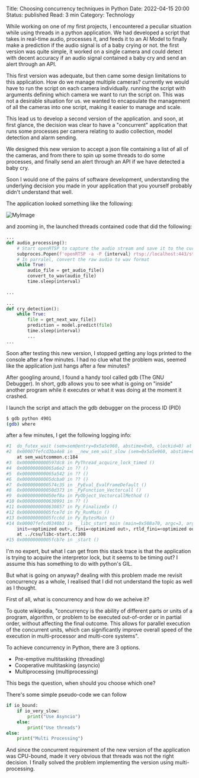 Title: Choosing concurrency techniques in Python
Date: 2022-04-15 20:00
Status: published
Read: 3 min
Category: Technology

<!-- ## The Problem -->
While working on one of my first projects, I encountered a peculiar situation while using threads in a python application. We had developed a script
that takes in real-time audio, processes it, and feeds it to an AI Model to finally make a prediction if the audio signal is of a baby crying or not. the first version was quite simple, it worked on a single camera and could detect with decent accuracy if an audio signal contained a baby cry and send an alert through an API.

This first version was adequate, but then came some design limitations to this application. How do we manage multiple cameras? currently we would have to 
run the script on each camera individually. running the script with arguments defining which camera we want to run the script on. This was not a desirable situation for us. we wanted to encapsulate the management of all the cameras into one script, making it easier to manage and scale.

This lead us to develop a second version of the application. and soon, at first glance, the decision was clear to have a "concurrent" application that runs some processes per camera relating to audio collection, model detection and alarm sending.

We designed this new version to accept a json file containing a list of all of the cameras, and from there to spin up some threads to do some processes, and finally send an alert through an API if we have detected a baby cry.

Soon I would one of the pains of software development, understanding the underlying decision you made in your application that you yourself probably didn't understand that well.

The application looked something like the following:

![MyImage]({attach}images/threads.png)

and zooming in, the launched threads contained code that did the following:

```python
...
def audio_processing():
    # Start openRTSP to capture the audio stream and save it to the current path every x seconds
    subproces.Popen(f'openRTSP -a -P {interval} rtsp://localhost:443/stream/profile0 ')
    # In parralel, convert the raw audio to wav format
    while True:
        audio_file = get_audio_file()
        convert_to_wav(audio_file)
        time.sleep(interval)
        
...

```

```python
...
def cry_detection():
    while True:
        file = get_next_wav_file()
        prediction = model.predict(file)
        time.sleep(interval)
        ...
...
```

Soon after testing this new version, I stopped getting any logs printed to the console after a few minutes. I had no clue what the problem was, seemed like the application just hangs after a few minutes?

<!-- ## Debugging -->
After googling around, I found a handy tool called gdb (The GNU Debugger). In short, gdb allows you to see what is going on "inside" another program while it executes or what it was doing at the moment it crashed.

I launch the script and attach the gdb debugger on the process ID (PID)
```bash
$ gdb python 4901
(gdb) where
```

after a few minutes, I get the following logging info:

```bash
#1  do_futex_wait (sem=sem@entry=0x5a5e960, abstime=0x0, clockid=0) at sem_waitcommon.c:112
#2  0x00007fefcd3ba4e8 in __new_sem_wait_slow (sem=0x5a5e960, abstime=0x0, clockid=0)
    at sem_waitcommon.c:184
#3  0x0000000000597dc8 in PyThread_acquire_lock_timed ()
#4  0x000000000065a6e2 in ?? ()
#5  0x000000000065a542 in ?? ()
#6  0x00000000005dcba0 in ?? ()
#7  0x0000000000574c35 in _PyEval_EvalFrameDefault ()
#8  0x000000000050d373 in _PyFunction_Vectorcall ()
#9  0x000000000050ef8a in PyObject_VectorcallMethod ()
#10 0x0000000000630991 in ?? ()
#11 0x0000000000630857 in Py_FinalizeEx ()
#12 0x00000000005fce7d in Py_RunMain ()
#13 0x00000000005fcc6d in Py_BytesMain ()
#14 0x00007fefcd0340b3 in __libc_start_main (main=0x508a70, argc=3, argv=0x7ffd41cda448, 
    init=<optimized out>, fini=<optimized out>, rtld_fini=<optimized out>, stack_end=0x7ffd41cda438)
    at ../csu/libc-start.c:308
#15 0x00000000005fcb7e in _start ()

```

I'm no expert, but what I can get from this stack trace is that the application is trying to acquire the interpretor lock, but  it seems to be timing out? I assume this has something to do with python's GIL. 

<!-- ## Choosing concurrency -->
But what is going on anyway? dealing with this problem made me revisit concurrency as a whole, I realised that I did not understand the topic as well as I thought.

First of all, what is concurrency and how do we acheive it?

To quote wikipedia, "concurrency is the ability of different parts or units of a program, algorithm, or problem to be executed out-of-order or in partial order, without affecting the final outcome. This allows for parallel execution of the concurrent units, which can significantly improve overall speed of the execution in multi-processor and multi-core systems".

To achieve concurrency in Python, there are 3 options.


- Pre-emptive multitasking (threading)
- Cooperative multitasking (asyncio)
- Multiprocessing (multiprocessing)

This begs the question, when should you choose which one?

<!-- ## Making the right choice -->
There's some simple pseudo-code we can follow

```python
if io_bound:
    if io_very_slow:
        print("Use Asyncio")
    else:
        print("Use threads")
else:
    print("Multi Processing")
```

And since the concurrent requirement of the new version of the application was CPU-bound, made it very obvious that threads was not the right decision. I finally solved the problem implementing the version using multi-processing.

